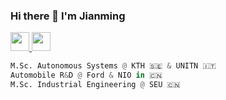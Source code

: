 ### Hi there 👋   I'm Jianming

<p align="left">
  <a href="https://jianminghan.nicepage.io/">
    <img src="https://user-images.githubusercontent.com/62132206/142753467-f3bf3324-1a9d-413d-830b-e2313f224e88.png" width="30">
  </a>
  <a href="https://www.linkedin.com/in/jianminghan/">
    <img src="https://user-images.githubusercontent.com/62132206/142753461-40c71c77-4f7c-4394-9093-065356dc6f60.png" width="30">
  </a> 
</p>

```python
M.Sc. Autonomous Systems @ KTH 🇸🇪 & UNITN 🇮🇹
Automobile R&D @ Ford & NIO in 🇨🇳
M.Sc. Industrial Engineering @ SEU 🇨🇳
```

<!--
**jhan15/jhan15** is a ✨ _special_ ✨ repository because its `README.md` (this file) appears on your GitHub profile.

Here are some ideas to get you started:

- 🔭 I’m currently working on ...
- 🌱 I’m currently learning ...
- 👯 I’m looking to collaborate on ...
- 🤔 I’m looking for help with ...
- 💬 Ask me about ...
- 📫 How to reach me: ...
- 😄 Pronouns: ...
- ⚡ Fun fact: ...

<p align="center">
  <b>Some Links:</b><br>
  <a href="#">Link 1</a> |
  <a href="#">Link 2</a> |
  <a href="#">Link 3</a>
  <br><br>
  <img src="http://s.4cdn.org/image/title/105.gif">
</p>

<p align="left">
  <a href="https://jianminghan.nicepage.io/">
    <img src="https://user-images.githubusercontent.com/62132206/142752820-2e2e63a9-b8f2-4c72-bafb-0bc16c802190.png" width="20">
  </a>
  <a href="https://jianminghan.nicepage.io/">Link 2</a> 
  <a href="https://jianminghan.nicepage.io/">Link 3</a>
</p>


[<img src="https://user-images.githubusercontent.com/62132206/142752820-2e2e63a9-b8f2-4c72-bafb-0bc16c802190.png" width="50">](https://jianminghan.nicepage.io/)
-->
